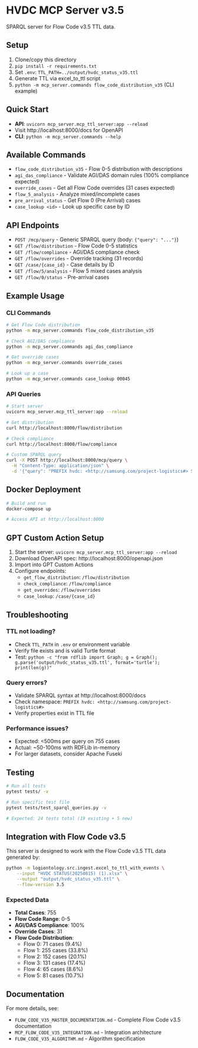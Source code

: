# HVDC MCP Server v3.5

SPARQL server for Flow Code v3.5 TTL data.

## Setup

1. Clone/copy this directory
2. `pip install -r requirements.txt`
3. Set `.env`: `TTL_PATH=../output/hvdc_status_v35.ttl`
4. Generate TTL via excel_to_ttl script
5. `python -m mcp_server.commands flow_code_distribution_v35` (CLI example)

## Quick Start

- **API**: `uvicorn mcp_server.mcp_ttl_server:app --reload`
- Visit http://localhost:8000/docs for OpenAPI
- **CLI**: `python -m mcp_server.commands --help`

## Available Commands

- `flow_code_distribution_v35` - Flow 0-5 distribution with descriptions
- `agi_das_compliance` - Validate AGI/DAS domain rules (100% compliance expected)
- `override_cases` - Get all Flow Code overrides (31 cases expected)
- `flow_5_analysis` - Analyze mixed/incomplete cases
- `pre_arrival_status` - Get Flow 0 (Pre Arrival) cases
- `case_lookup <id>` - Look up specific case by ID

## API Endpoints

- `POST /mcp/query` - Generic SPARQL query (body: `{"query": "..."}`)
- `GET /flow/distribution` - Flow Code 0-5 statistics
- `GET /flow/compliance` - AGI/DAS compliance check
- `GET /flow/overrides` - Override tracking (31 records)
- `GET /case/{case_id}` - Case details by ID
- `GET /flow/5/analysis` - Flow 5 mixed cases analysis
- `GET /flow/0/status` - Pre-arrival cases

## Example Usage

### CLI Commands

```bash
# Get Flow Code distribution
python -m mcp_server.commands flow_code_distribution_v35

# Check AGI/DAS compliance
python -m mcp_server.commands agi_das_compliance

# Get override cases
python -m mcp_server.commands override_cases

# Look up a case
python -m mcp_server.commands case_lookup 00045
```

### API Queries

```bash
# Start server
uvicorn mcp_server.mcp_ttl_server:app --reload

# Get distribution
curl http://localhost:8000/flow/distribution

# Check compliance
curl http://localhost:8000/flow/compliance

# Custom SPARQL query
curl -X POST http://localhost:8000/mcp/query \
  -H "Content-Type: application/json" \
  -d '{"query": "PREFIX hvdc: <http://samsung.com/project-logistics#> SELECT (COUNT(*) AS ?total) WHERE { ?s a hvdc:Case }"}'
```

## Docker Deployment

```bash
# Build and run
docker-compose up

# Access API at http://localhost:8000
```

## GPT Custom Action Setup

1. Start the server: `uvicorn mcp_server.mcp_ttl_server:app --reload`
2. Download OpenAPI spec: http://localhost:8000/openapi.json
3. Import into GPT Custom Actions
4. Configure endpoints:
   - `get_flow_distribution`: `/flow/distribution`
   - `check_compliance`: `/flow/compliance`
   - `get_overrides`: `/flow/overrides`
   - `case_lookup`: `/case/{case_id}`

## Troubleshooting

### TTL not loading?
- Check `TTL_PATH` in `.env` or environment variable
- Verify file exists and is valid Turtle format
- Test: `python -c "from rdflib import Graph; g = Graph(); g.parse('output/hvdc_status_v35.ttl', format='turtle'); print(len(g))"`

### Query errors?
- Validate SPARQL syntax at http://localhost:8000/docs
- Check namespace: `PREFIX hvdc: <http://samsung.com/project-logistics#>`
- Verify properties exist in TTL file

### Performance issues?
- Expected: <500ms per query on 755 cases
- Actual: ~50-100ms with RDFLib in-memory
- For larger datasets, consider Apache Fuseki

## Testing

```bash
# Run all tests
pytest tests/ -v

# Run specific test file
pytest tests/test_sparql_queries.py -v

# Expected: 24 tests total (19 existing + 5 new)
```

## Integration with Flow Code v3.5

This server is designed to work with the Flow Code v3.5 TTL data generated by:

```bash
python -m logiontology.src.ingest.excel_to_ttl_with_events \
    --input "HVDC STATUS(20250815) (1).xlsx" \
    --output "output/hvdc_status_v35.ttl" \
    --flow-version 3.5
```

### Expected Data

- **Total Cases**: 755
- **Flow Code Range**: 0-5
- **AGI/DAS Compliance**: 100%
- **Override Cases**: 31
- **Flow Code Distribution**:
  - Flow 0: 71 cases (9.4%)
  - Flow 1: 255 cases (33.8%)
  - Flow 2: 152 cases (20.1%)
  - Flow 3: 131 cases (17.4%)
  - Flow 4: 65 cases (8.6%)
  - Flow 5: 81 cases (10.7%)

## Documentation

For more details, see:
- `FLOW_CODE_V35_MASTER_DOCUMENTATION.md` - Complete Flow Code v3.5 documentation
- `MCP_FLOW_CODE_V35_INTEGRATION.md` - Integration architecture
- `FLOW_CODE_V35_ALGORITHM.md` - Algorithm specification

